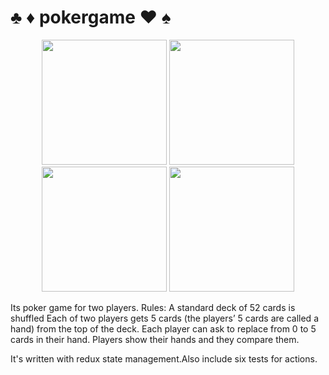 # ♣ ♦ pokergame ♥ ♠


  <p align="center"><img align="" width="200px" src="https://user-images.githubusercontent.com/26454080/180609354-727ca246-9384-40d6-ba94-d9cce90b84a2.png" />
  <img align="" width="200px" src="https://user-images.githubusercontent.com/26454080/180609356-d8ac333a-c594-4bf9-ac25-b0a6b32e406d.png" />
  <img align="" width="200px" src="https://user-images.githubusercontent.com/26454080/180609358-91982bda-a548-4f8e-b846-b1e5ff8ef9b7.png" />
  <img align="" width="200px" src="https://user-images.githubusercontent.com/26454080/180609363-5e6c0117-fdd3-466b-8f42-42ef35b79cb2.png" />
</p>
<p>
Its poker game for two players.
Rules:
A standard deck of 52 cards is shuffled
Each of two players gets 5 cards (the players’ 5 cards are called a hand) from the
top of the deck.
Each player can ask to replace from 0 to 5 cards in their hand.
Players show their hands and they compare them. 

It's written with redux state management.Also include six tests for actions.
  </p>

